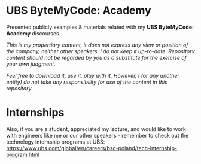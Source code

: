 # UBS ByteMyCode: Academy
Presented publicly examples  &amp; materials related with my __UBS ByteMyCode: Academy__ discourses.

_This is my propertiary content, it does not express any view or position of the company, neither other speakers. I do not keep it up-to-date. Repository content should not be regarded by you as a substitute for the exercise of your own judgment._

_Feel free to download it, use it, play with it. However, I (or any another entity) do not take any responsibility for use of the content in this repository._

# Internships

Also, if you are a student, appreciated my lecture, and would like to work with engineers like me or our other speakers - remember to check out the technology internship programs at UBS:
https://www.ubs.com/global/en/careers/bsc-poland/tech-internship-program.html
